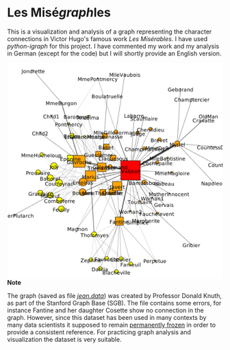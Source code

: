 # Les Misé*graph*les

This is a visualization and analysis of a graph representing the character connections in Victor Hugo's famous work *Les Misérables*. I have used *python-igraph* for this project. I have commented my work and my analysis in German (except for the code) but I will shortly provide an English version. 

<img style="float: left; zoom: 90%;" src="miserables_network.png">

**Note**

The graph (saved as file [*jean.data*](https://people.sc.fsu.edu/~jburkardt/datasets/sgb/sgb.html )) was created by Professor Donald Knuth, as part of the Stanford Graph Base (SGB). The file contains some errors, for instance Fantine and her daughter Cosette show no connection in the graph. However, since this dataset has been used in many contexts by many data scientists it supposed to remain [permanently frozen](https://www-cs-faculty.stanford.edu/~knuth/sgb.html) in order to provide a consistent reference. For practicing graph analysis and visualization the dataset is very suitable.



